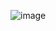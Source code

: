 ![image](https://user-images.githubusercontent.com/75315987/150509883-870bd7cc-f5b4-4524-8d5d-eaf172382e39.png)


